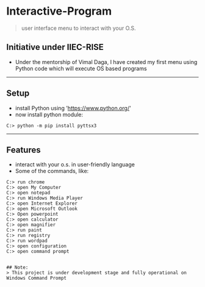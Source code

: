 # Interactive-Program
> user interface menu to interact with your O.S.
## 
## Initiative under IIEC-RISE
- Under the mentorship of Vimal Daga, I have created my first menu using Python code which will execute OS based programs
---
## Setup
- install Python using 'https://www.python.org/'
- now install python module:
```shell
C:> python -m pip install pyttsx3
```
---
## Features
- interact with your o.s. in user-friendly language
- Some of the commands, like: 
```shell
C:> run chrome
C:> open My Computer
C:> open notepad
C:> run Windows Media Player
C:> open Internet Explorer
C:> open Microsoft Outlook
C:> Open powerpoint
C:> open calculator
C:> open magnifier
C:> run paint
C:> run registry
C:> run wordpad
C:> open configuration
C:> open command prompt


## Note: 
> This project is under development stage and fully operational on Windows Command Prompt
